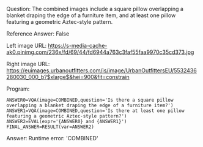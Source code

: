 Question: The combined images include a square pillow overlapping a blanket draping the edge of a furniture item, and at least one pillow featuring a geometric Aztec-style pattern.

Reference Answer: False

Left image URL: https://s-media-cache-ak0.pinimg.com/236x/fd/69/44/fd6944a763c3faf55faa9970c35cd373.jpg

Right image URL: https://euimages.urbanoutfitters.com/is/image/UrbanOutfittersEU/5532436280030_000_b?$xlarge$&hei=900&fit=constrain

Program:

```
ANSWER0=VQA(image=COMBINED,question='Is there a square pillow overlapping a blanket draping the edge of a furniture item?')
ANSWER1=VQA(image=COMBINED,question='Is there at least one pillow featuring a geometric Aztec-style pattern?')
ANSWER2=EVAL(expr='{ANSWER0} and {ANSWER1}')
FINAL_ANSWER=RESULT(var=ANSWER2)
```
Answer: Runtime error: 'COMBINED'

